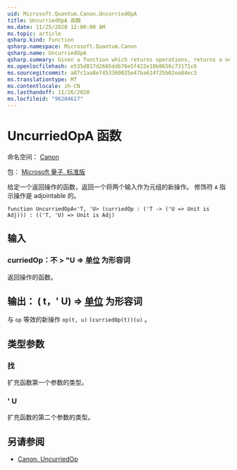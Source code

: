 ```yaml
---
uid: Microsoft.Quantum.Canon.UncurriedOpA
title: UncurriedOpA 函数
ms.date: 11/25/2020 12:00:00 AM
ms.topic: article
qsharp.kind: function
qsharp.namespace: Microsoft.Quantum.Canon
qsharp.name: UncurriedOpA
qsharp.summary: Given a function which returns operations, returns a new operation which takes both inputs as a tuple. The modifier `A` indicates that the operations are adjointable.
ms.openlocfilehash: e535d017d2665ddb76e5f422e18b8656c73171c6
ms.sourcegitcommit: a87c1aa8e7453360025e47ba614f25b02ea84ec3
ms.translationtype: MT
ms.contentlocale: zh-CN
ms.lasthandoff: 11/26/2020
ms.locfileid: "96204617"
---
```

# <a name="uncurriedopa-function"></a>UncurriedOpA 函数

命名空间： [Canon](xref:Microsoft.Quantum.Canon)

包： [Microsoft 量子. 标准版](https://nuget.org/packages/Microsoft.Quantum.Standard)


给定一个返回操作的函数，返回一个将两个输入作为元组的新操作。
修饰符 `A` 指示操作是 adjointable 的。

```qsharp
function UncurriedOpA<'T, 'U> (curriedOp : ('T -> ('U => Unit is Adj))) : (('T, 'U) => Unit is Adj)
```


## <a name="input"></a>输入

### <a name="curriedop--t---u--unit--is-adj"></a>curriedOp：不 > "U => [单位](xref:microsoft.quantum.lang-ref.unit)  为形容词

返回操作的函数。



## <a name="output--tu--unit--is-adj"></a>输出： ( t，' U) => [单位](xref:microsoft.quantum.lang-ref.unit)  为形容词

与 `op` 等效的新操作 `op(t, u)` `(curriedOp(t))(u)` 。

## <a name="type-parameters"></a>类型参数

### <a name="t"></a>找

扩充函数第一个参数的类型。
### <a name="u"></a>' U

扩充函数的第二个参数的类型。

## <a name="see-also"></a>另请参阅

- [Canon. UncurriedOp](xref:Microsoft.Quantum.Canon.UncurriedOp)